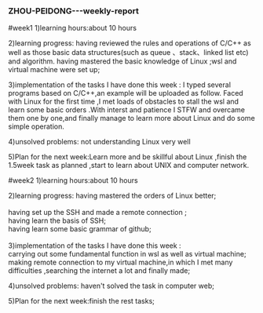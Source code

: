 ### ZHOU-PEIDONG---weekly-report
#week1
1)learning hours:about 10 hours

2)learning progress:
    having reviewed the rules and operations of C/C++ as well as those basic data structures(such as queue 、stack、linked list etc) and algorithm.
    having mastered the basic knowledge of Linux ;wsl and virtual machine were set up; 
    
3)implementation of the tasks I have done this week :
  I typed several programs based on C/C++,an example will be uploaded as follow.
  Faced with Linux for the first time ,I met loads of obstacles to stall the wsl and learn some basic orders .With interst and patience I STFW and overcame them one by one,and finally manage to learn more about Linux and do some simple operation.
  
4)unsolved problems: not understanding Linux very well

5)Plan for the next week:Learn more and be skillful about Linux ,finish the 1.5week task as planned ,start to learn about UNIX and computer network. 
  
#week2
1)learning hours:about 10 hours

2)learning progress:
having mastered the orders of Linux better;<br>  
having set up the SSH and made a remote connection ;<br>
having learn the basis of SSH;<br>
having learn some basic grammar of github;<br>    
3)implementation of the tasks I have done this week :<br>
  carrying  out some fundamental function in wsl as well as virtual machine;<br>
  making remote connection to my virtual machine,in which I met many difficulties ,searching the internet a lot and finally made;
  
4)unsolved problems: haven't solved the task in computer web;

5)Plan for the next week:finish the rest tasks;
